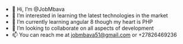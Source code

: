 - 👋 Hi, I’m @JobMbava
- 👀 I’m interested in learning the latest technologies in the market
- 🌱 I’m currently learning angular 8 though my heart is PHP
- 💞️ I’m looking to collaborate on all aspects of development 
- 📫 You can reach me at jobmbava51@gmail.com or +27826469236

<!---
JobMbava/JobMbava is a ✨ special ✨ repository because its `README.md` (this file) appears on your GitHub profile.
You can click the Preview link to take a look at your changes.
--->
